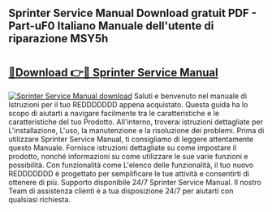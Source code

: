 ## Sprinter Service Manual Download gratuit PDF - Part-uF0 Italiano Manuale dell'utente di riparazione MSY5h

# <h2><a href="http://dfcubh.blite.top/?on=Sprinter+Service+Manual">🔗Download 👉🔴 Sprinter Service Manual</a></h2>

[![Sprinter Service Manual download](https://i.imgur.com/lujVjoI.png)](http://dfcubh.blite.top/?on=Sprinter+Service+Manual)
Saluti e benvenuto nel manuale di Istruzioni per il tuo REDDDDDDD appena acquistato. Questa guida ha lo scopo di aiutarti a navigare facilmente tra le caratteristiche e le caratteristiche del tuo Prodotto. All'interno, troverai istruzioni dettagliate per L'installazione, L'uso, la manutenzione e la risoluzione dei problemi. Prima di utilizzare Sprinter Service Manual, ti consigliamo di leggere attentamente questo Manuale. Fornisce istruzioni dettagliate su come impostare il prodotto, nonché informazioni su come utilizzare le sue varie funzioni e possibilità. Con funzionalità come L'elenco delle funzionalità, il tuo nuovo REDDDDDDD è progettato per semplificare le tue attività e consentirti di ottenere di più. Supporto disponibile 24/7 Sprinter Service Manual. Il nostro Team di assistenza clienti è a tua disposizione 24/7 per aiutarti con qualsiasi richiesta.
